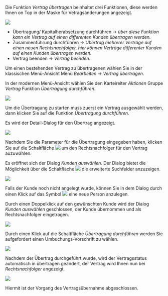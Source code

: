 Die Funktion *Vertrag übertragen* beinhaltet drei Funktionen, diese werden Ihnen on Top in der Maske für Vetragsänderungen angezeigt. 

 ![](http://xpecto.github.io/docs/xpecto/Bearbeiten/Vertrag_uebertragen/uebertrag_reiter.png)

 - Übertragung/ Kapitalherabsetzung durchführen -> *über diese Funktion kann ein Vertrag auf einen differenten Kunden übertragen werden.*
 - Zusammenführung durchführen -> *Übertrag mehrerer Verträge auf einen neuen Rechtsnachfolger, hier können Verträge differenter Kunden auf einen Kunden übertragen werden.*
 - Vertrag beenden -> *Vertrag beenden.*
 
Um einen bestehenden Vertrag zu übertragenen wählen Sie in der klassischen Menü-Ansicht Menü *Bearbeiten →  Vertrag übertragen*. 

In der modernen Menü-Ansicht wählen Sie den Karteireiter *Aktionen* Gruppe *Vertrag* Funktion *Übertragung durchführen*.

 ![](http://xpecto.github.io/docs/xpecto/Bearbeiten/Vertrag_uebertragen/uebertragen_menue.png)
 
Um die Übertragung zu starten muss zuerst ein Vertrag ausgewählt werden, dann klicken Sie auf die Funktion *Übertragung durchführen*.

Es wird der Detail-Dialog für den Übertrag angezeigt.
 
![](http://xpecto.github.io/docs/xpecto/Bearbeiten/Vertrag_uebertragen/Uebertragung_Vertrag.png)

Nachdem Sie die Parameter für die Übertragung eingegeben haben, klicken Sie auf die Schaltfläche ![](http://xpecto.github.io/docs/img/img_1461745086541.png) um den Rechtsnachfolger für den Vertrag auzuwählen. 

Es eröffnet sich der Dialog *Kunden auswählen*. Der Dialog bietet die Möglichkeit über die Schaltfläche ![](http://xpecto.github.io/docs/img/img_1461745563222.png) die erweiterte Suchfelder anzuzeigen. 


![](http://xpecto.github.io/docs/xpecto/Bearbeiten/Vertrag_uebertragen/Kunde_auswaehlen.png)

Falls der Kunde noch nicht angelegt wurde, können Sie in dem Dialog durch einen Klick  auf das Symbol ![](http://xpecto.github.io/docs/img/img_1461745391144.png) eine neue Person anzulegen.

Durch einen Doppelklick auf den gewünschten Kunde wird der Dialog *Kunden auswählen* geschlossen, der Kunde übernommen und als Rechtsnachfolger eingetragen. 

![](http://xpecto.github.io/docs/xpecto/Bearbeiten/Vertrag_uebertragen/Uebertrag_durchfuehren.png)

Durch einen Klick auf die Schaltfläche *Übertragung durchführen* werden Sie aufgefordert einen Umbuchungs-Vorschrift zu wählen.

![](http://xpecto.github.io/docs/xpecto/Bearbeiten/Vertrag_uebertragen/Umbuchungs_Vorschriften.png)

Nachdem der Übertrag durchgeführt wurde, wird der Vertragsstatus automatisch in übertragen geändert, der Vertrag wird Ihnen nun bei *Rechtsnachfolger* angezeigt.

![](http://xpecto.github.io/docs/xpecto/Bearbeiten/Vertrag_uebertragen/Uebertrag_erfolgreich.png)

Hiermit ist der Vorgang des Vertragsübernahme abgeschlossen. 